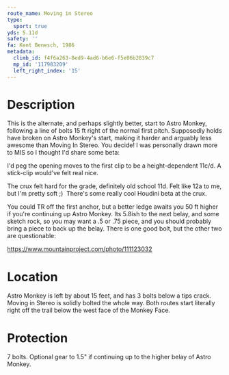 ```yaml
---
route_name: Moving in Stereo
type:
  sport: true
yds: 5.11d
safety: ''
fa: Kent Benesch, 1986
metadata:
  climb_id: f4f6a263-8ed9-4ad6-b6e6-f5e06b2839c7
  mp_id: '117983209'
  left_right_index: '15'
---
```

# Description
This is the alternate, and perhaps slightly better, start to Astro Monkey, following a line of bolts 15 ft right of the normal first pitch. Supposedly holds have broken on Astro Monkey's start, making it harder and arguably less awesome than Moving In Stereo. You decide! I was personally drawn more to MIS so I thought I'd share some beta:

I'd peg the opening moves to the first clip to be a height-dependent 11c/d. A stick-clip would've felt real nice.

The crux felt hard for the grade, definitely old school 11d. Felt like 12a to me, but I'm pretty soft ;)  There's some really cool Houdini beta at the crux.

You could TR off the first anchor, but a better ledge awaits you 50 ft higher if you're continuing up Astro Monkey. Its 5.8ish to the next belay, and some sketch rock, so you may want a .5 or .75 piece, and you should probably bring a piece to back up the belay. There is one good bolt, but the other two are questionable:

https://www.mountainproject.com/photo/111123032

# Location
Astro Monkey is left by about 15 feet, and has 3 bolts below a tips crack. Moving in Stereo is solidly bolted the whole way. Both routes start literally right off the trail below the west face of the Monkey Face.

# Protection
7 bolts. Optional gear to 1.5" if continuing up to the higher belay of Astro Monkey.
